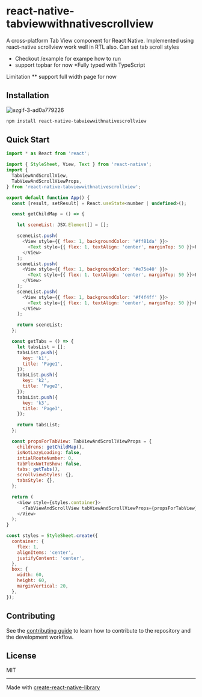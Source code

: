 # react-native-tabviewwithnativescrollview
A cross-platform Tab View component for React Native. Implemented using react-native scrollview work well in RTL also. Can set tab scroll styles
* Checkout /example for exampe how to run
* support topbar for now
*Fully typed with TypeScript

Limitation 
** support full width page for now
## Installation

![ezgif-3-ad0a779226](https://user-images.githubusercontent.com/45369702/195601677-0822212d-965e-47bc-a5f0-b5ec68c4cbf4.gif)
 

```sh
npm install react-native-tabviewwithnativescrollview
```

## Quick Start

```js
import * as React from 'react';

import { StyleSheet, View, Text } from 'react-native';
import {
  TabViewAndScrollView,
  TabViewAndScrollViewProps,
} from 'react-native-tabviewwithnativescrollview';

export default function App() {
  const [result, setResult] = React.useState<number | undefined>();

  const getChildMap = () => {

    let sceneList: JSX.Element[] = [];

    sceneList.push(
      <View style={{ flex: 1, backgroundColor: '#ff81da' }}>
        <Text style={{ flex: 1, textAlign: 'center', marginTop: 50 }}>P1</Text>
      </View>
    );
    sceneList.push(
      <View style={{ flex: 1, backgroundColor: '#e75e40' }}>
        <Text style={{ flex: 1, textAlign: 'center', marginTop: 50 }}>P3</Text>
      </View>
    );
    sceneList.push(
      <View style={{ flex: 1, backgroundColor: '#f4f4ff' }}>
        <Text style={{ flex: 1, textAlign: 'center', marginTop: 50 }}>P2</Text>
      </View>
    );

    return sceneList;
  };

  const getTabs = () => {
    let tabsList = [];
    tabsList.push({
      key: 'k1',
      title: 'Page1',
    });
    tabsList.push({
      key: 'k2',
      title: 'Page2',
    });
    tabsList.push({
      key: 'k3',
      title: 'Page3',
    });

    return tabsList;
  };

  const propsForTabView: TabViewAndScrollViewProps = {
    childrens: getChildMap(),
    isNotLazyLoading: false,
    intialRouteNumber: 0,
    tabFlexNotToShow: false,
    tabs: getTabs(),
    scrollviewStyles: {},
    tabsStyle: {},
  };

  return (
    <View style={styles.container}>
      <TabViewAndScrollView tabViewAndScrollViewProps={propsForTabView} />
    </View>
  );
}

const styles = StyleSheet.create({
  container: {
    flex: 1,
    alignItems: 'center',
    justifyContent: 'center',
  },
  box: {
    width: 60,
    height: 60,
    marginVertical: 20,
  },
});

```

## Contributing

See the [contributing guide](CONTRIBUTING.md) to learn how to contribute to the repository and the development workflow.

## License

MIT

---

Made with [create-react-native-library](https://github.com/callstack/react-native-builder-bob)
